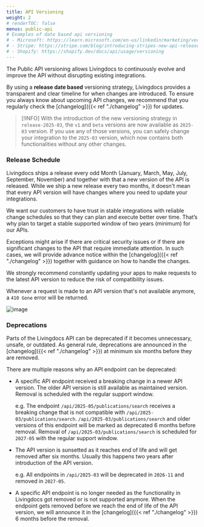 ```yaml
---
title: API Versioning
weight: 2
# renderTOC: false
menus: public-api
# Examples of date based api versioning
# - Microsoft: https://learn.microsoft.com/en-us/linkedin/marketing/versioning?view=li-lms-2025-01
# - Stripe: https://stripe.com/blog/introducing-stripes-new-api-release-process
# - Shopify: https://shopify.dev/docs/api/usage/versioning
---
```


The Public API versioning allows Livingdocs to continuously evolve and improve the API without disrupting existing integrations.

By using a **release date based** versioning strategy, Livingdocs provides a transparent and clear timeline for when changes are introduced. To ensure you always know about upcoming API changes, we recommend that you regularly check the [changelog]({{< ref "./changelog" >}}) for updates.

> [!INFO]
> With the introduction of the new versioning strategy in `release-2025-03`, the `v1` and `beta` versions are now available as `2025-03` version. If you use any of those versions, you can safely change your integration to the `2025-03` version, which now contains both functionalities without any other changes.

### Release Schedule

Livingdocs ships a release every odd Month (January, March, May, July, September, November) and together with that a new version of the API is released. While we ship a new release every two months, it doesn't mean that every API version will have changes where you need to update your integrations.

We want our customers to have trust in stable integrations with reliable change schedules so that they can plan and execute better over time. That’s why plan to target a stable supported window of two years (minimum) for our APIs.

Exceptions might arise if there are critical security issues or if there are significant changes to the API that require immediate attention. In such cases, we will provide advance notice within the [changelog]({{< ref "./changelog" >}}) together with guidance on how to handle the changes.

We strongly recommend constantly updating your apps to make requests to the latest API version to reduce the risk of compatibility issues.

Whenever a request is made to an API version that's not available anymore, a `410 Gone` error will be returned.

![image](../api-versioning-schedule.svg)

### Deprecations

Parts of the Livingdocs API can be deprecated if it becomes unnecessary, unsafe, or outdated.
As general rule, deprecations are announced in the [changelog]({{< ref "./changelog" >}}) at minimum six months before they are removed.

There are multiple reasons why an API endpoint can be deprecated:

- A specific API endpoint received a breaking change in a newer API version.
  The older API version is still available as maintained version.
  Removal is scheduled with the regular support window.

  e.g. The endpoint `/api/2025-05/publications/search` receives a breaking change that is not compatible with `/api/2025-03/publications/search`. `/api/2025-03/publications/search` and older versions of this endpoint will be marked as deprecated 6 months before removal.
  Removal of `/api/2025-03/publications/search` is scheduled for `2027-05` with the regular support window.

- The API version is sunsetted as it reaches end of life and will get removed after six months.
  Usually this happens two years after introduction of the API version.

  e.g. All endpoints in `/api/2025-03` will be deprecated in `2026-11` and removed in `2027-05`.

- A specific API endpoint is no longer needed as the functionality in Livingdocs got removed or is not supported anymore.
  When the endpoint gets removed before we reach the end of life of the API version, we will announce it in the [changelog]({{< ref "./changelog" >}}) 6 months before the removal.
